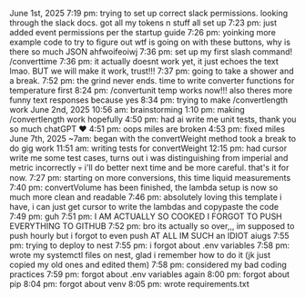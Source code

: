 June 1st, 2025
7:19 pm: trying to set up correct slack permissions. looking through the slack docs. got all my tokens n stuff all set up
7:23 pm: just added event permissions per the startup guide
7:26 pm: yoinking more example code to try to figure out wtf is going on with these buttons, why is there so much JSON ahfwoifeoiwj
7:36 pm: set up my first slash command! /converttime 
7:36 pm: it actually doesnt work yet, it just echoes the text lmao. BUT we will make it work, trust!!!
7:37 pm: going to take a shower and a break. 
7:52 pm: the grind never ends. time to write converter functions for temperature first
8:24 pm: /convertunit temp works now!!! also theres more funny text responses because yes
8:34 pm: trying to make /convertlength work
June 2nd, 2025
10:56 am: brainstorming
1:10 pm: making /convertlength work hopefully
4:50 pm: had ai write me unit tests, thank you so much chatGPT :heart:
4:51 pm: oops miles are broken
4:53 pm: fixed miles
June 7th, 2025
~7am: began with the convertWeight method
took a break to do gig work
11:51 am: writing tests for convertWeight
12:15 pm: had cursor write me some test cases, turns out i was distinguishing from imperial and metric incorrectly :skull: 
i'll do better next time and be more careful. that's it for now. 
7:27 pm: starting on more conversions, this time liquid measurements
7:40 pm: convertVolume has been finished, the lambda setup is now so much more clean and readable
7:46 pm: absolutely loving this template i have, i can just get cursor to write the lambdas and copypaste the code
7:49 pm: guh
7:51 pm: I AM ACTUALLY SO COOKED I FORGOT TO PUSH EVERYTHING TO GITHUB
7:52 pm: bro its actually so over,,, im supposed to push hourly but i forgot to even push AT ALL IM SUCH an IDIOT aiugs
7:55 pm: trying to deploy to nest
7:55 pm: i forgot about .env variables
7:58 pm: wrote my systemctl files on nest, glad i remember how to do it (jk just copied my old ones and edited them)
7:58 pm: considered my bad coding practices
7:59 pm: forgot about .env variables again
8:00 pm: forgot about pip
8:04 pm: forgot about venv
8:05 pm: wrote requirements.txt